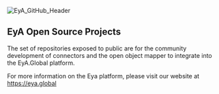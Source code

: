 
![EyA_GitHub_Header](https://user-images.githubusercontent.com/80708150/170002646-93005acf-3d6c-41e2-bab6-adc81eb844e3.png)

## EyA Open Source Projects

The set of repositories exposed to public are for the community development of connectors and the open object mapper to integrate into the EyA.Global platform.

For more information on the Eya platform, please visit our website at https://eya.global

